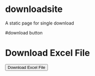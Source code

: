 # downloadsite
A static page for single download

#download button
<!DOCTYPE html>
<html lang="en">
<head>
    <meta charset="UTF-8">
    <meta name="viewport" content="width=device-width, initial-scale=1.0">
    <title>Download Template</title>
</head>
<body>
    <h1>Download Excel File</h1>
    <a href="TestTemplate.xlsx" download="TestTemplate.xlsx">
        <button>Download Excel File</button>
    </a>
</body>
</html>
